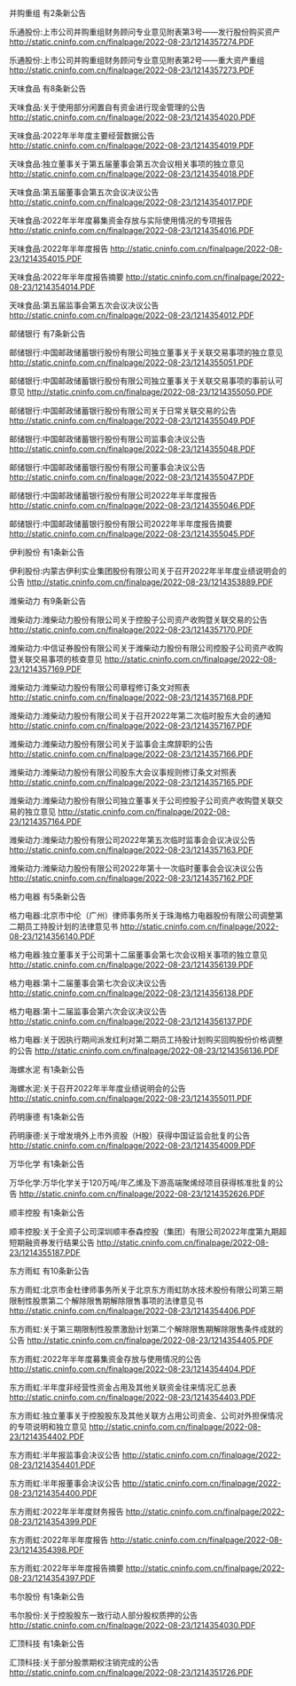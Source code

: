 并购重组 有2条新公告 

乐通股份:上市公司并购重组财务顾问专业意见附表第3号——发行股份购买资产 http://static.cninfo.com.cn/finalpage/2022-08-23/1214357274.PDF 

乐通股份:上市公司并购重组财务顾问专业意见附表第2号——重大资产重组 http://static.cninfo.com.cn/finalpage/2022-08-23/1214357273.PDF 

天味食品 有8条新公告 

天味食品:关于使用部分闲置自有资金进行现金管理的公告 http://static.cninfo.com.cn/finalpage/2022-08-23/1214354020.PDF 

天味食品:2022年半年度主要经营数据公告 http://static.cninfo.com.cn/finalpage/2022-08-23/1214354019.PDF 

天味食品:独立董事关于第五届董事会第五次会议相关事项的独立意见 http://static.cninfo.com.cn/finalpage/2022-08-23/1214354018.PDF 

天味食品:第五届董事会第五次会议决议公告 http://static.cninfo.com.cn/finalpage/2022-08-23/1214354017.PDF 

天味食品:2022年半年度募集资金存放与实际使用情况的专项报告 http://static.cninfo.com.cn/finalpage/2022-08-23/1214354016.PDF 

天味食品:2022年半年度报告 http://static.cninfo.com.cn/finalpage/2022-08-23/1214354015.PDF 

天味食品:2022年半年度报告摘要 http://static.cninfo.com.cn/finalpage/2022-08-23/1214354014.PDF 

天味食品:第五届监事会第五次会议决议公告 http://static.cninfo.com.cn/finalpage/2022-08-23/1214354012.PDF 

邮储银行 有7条新公告 

邮储银行:中国邮政储蓄银行股份有限公司独立董事关于关联交易事项的独立意见 http://static.cninfo.com.cn/finalpage/2022-08-23/1214355051.PDF 

邮储银行:中国邮政储蓄银行股份有限公司独立董事关于关联交易事项的事前认可意见 http://static.cninfo.com.cn/finalpage/2022-08-23/1214355050.PDF 

邮储银行:中国邮政储蓄银行股份有限公司关于日常关联交易的公告 http://static.cninfo.com.cn/finalpage/2022-08-23/1214355049.PDF 

邮储银行:中国邮政储蓄银行股份有限公司监事会决议公告 http://static.cninfo.com.cn/finalpage/2022-08-23/1214355048.PDF 

邮储银行:中国邮政储蓄银行股份有限公司董事会决议公告 http://static.cninfo.com.cn/finalpage/2022-08-23/1214355047.PDF 

邮储银行:中国邮政储蓄银行股份有限公司2022年半年度报告 http://static.cninfo.com.cn/finalpage/2022-08-23/1214355046.PDF 

邮储银行:中国邮政储蓄银行股份有限公司2022年半年度报告摘要 http://static.cninfo.com.cn/finalpage/2022-08-23/1214355045.PDF 

伊利股份 有1条新公告 

伊利股份:内蒙古伊利实业集团股份有限公司关于召开2022年半年度业绩说明会的公告 http://static.cninfo.com.cn/finalpage/2022-08-23/1214353889.PDF 

潍柴动力 有9条新公告 

潍柴动力:潍柴动力股份有限公司关于控股子公司资产收购暨关联交易的公告 http://static.cninfo.com.cn/finalpage/2022-08-23/1214357170.PDF 

潍柴动力:中信证券股份有限公司关于潍柴动力股份有限公司控股子公司资产收购暨关联交易事项的核查意见 http://static.cninfo.com.cn/finalpage/2022-08-23/1214357169.PDF 

潍柴动力:潍柴动力股份有限公司章程修订条文对照表 http://static.cninfo.com.cn/finalpage/2022-08-23/1214357168.PDF 

潍柴动力:潍柴动力股份有限公司关于召开2022年第二次临时股东大会的通知 http://static.cninfo.com.cn/finalpage/2022-08-23/1214357167.PDF 

潍柴动力:潍柴动力股份有限公司关于监事会主席辞职的公告 http://static.cninfo.com.cn/finalpage/2022-08-23/1214357166.PDF 

潍柴动力:潍柴动力股份有限公司股东大会议事规则修订条文对照表 http://static.cninfo.com.cn/finalpage/2022-08-23/1214357165.PDF 

潍柴动力:潍柴动力股份有限公司独立董事关于公司控股子公司资产收购暨关联交易的独立意见 http://static.cninfo.com.cn/finalpage/2022-08-23/1214357164.PDF 

潍柴动力:潍柴动力股份有限公司2022年第五次临时监事会会议决议公告 http://static.cninfo.com.cn/finalpage/2022-08-23/1214357163.PDF 

潍柴动力:潍柴动力股份有限公司2022年第十一次临时董事会会议决议公告 http://static.cninfo.com.cn/finalpage/2022-08-23/1214357162.PDF 

格力电器 有5条新公告 

格力电器:北京市中伦（广州）律师事务所关于珠海格力电器股份有限公司调整第二期员工持股计划的法律意见书 http://static.cninfo.com.cn/finalpage/2022-08-23/1214356140.PDF 

格力电器:独立董事关于公司第十二届董事会第七次会议相关事项的独立意见 http://static.cninfo.com.cn/finalpage/2022-08-23/1214356139.PDF 

格力电器:第十二届董事会第七次会议决议公告 http://static.cninfo.com.cn/finalpage/2022-08-23/1214356138.PDF 

格力电器:第十二届监事会第六次会议决议公告 http://static.cninfo.com.cn/finalpage/2022-08-23/1214356137.PDF 

格力电器:关于因执行期间派发红利对第二期员工持股计划购买回购股份价格调整的公告 http://static.cninfo.com.cn/finalpage/2022-08-23/1214356136.PDF 

海螺水泥 有1条新公告 

海螺水泥:关于召开2022年半年度业绩说明会的公告 http://static.cninfo.com.cn/finalpage/2022-08-23/1214355011.PDF 

药明康德 有1条新公告 

药明康德:关于增发境外上市外资股（H股）获得中国证监会批复的公告 http://static.cninfo.com.cn/finalpage/2022-08-23/1214354009.PDF 

万华化学 有1条新公告 

万华化学:万华化学关于120万吨/年乙烯及下游高端聚烯烃项目获得核准批复的公告 http://static.cninfo.com.cn/finalpage/2022-08-23/1214352626.PDF 

顺丰控股 有1条新公告 

顺丰控股:关于全资子公司深圳顺丰泰森控股（集团）有限公司2022年度第九期超短期融资券发行结果公告 http://static.cninfo.com.cn/finalpage/2022-08-23/1214355187.PDF 

东方雨虹 有10条新公告 

东方雨虹:北京市金杜律师事务所关于北京东方雨虹防水技术股份有限公司第三期限制性股票第二个解除限售期解除限售事项的法律意见书 http://static.cninfo.com.cn/finalpage/2022-08-23/1214354406.PDF 

东方雨虹:关于第三期限制性股票激励计划第二个解除限售期解除限售条件成就的公告 http://static.cninfo.com.cn/finalpage/2022-08-23/1214354405.PDF 

东方雨虹:2022年半年度募集资金存放与使用情况的公告 http://static.cninfo.com.cn/finalpage/2022-08-23/1214354404.PDF 

东方雨虹:半年度非经营性资金占用及其他关联资金往来情况汇总表 http://static.cninfo.com.cn/finalpage/2022-08-23/1214354403.PDF 

东方雨虹:独立董事关于控股股东及其他关联方占用公司资金、公司对外担保情况的专项说明和独立意见 http://static.cninfo.com.cn/finalpage/2022-08-23/1214354402.PDF 

东方雨虹:半年报监事会决议公告 http://static.cninfo.com.cn/finalpage/2022-08-23/1214354401.PDF 

东方雨虹:半年报董事会决议公告 http://static.cninfo.com.cn/finalpage/2022-08-23/1214354400.PDF 

东方雨虹:2022年半年度财务报告 http://static.cninfo.com.cn/finalpage/2022-08-23/1214354399.PDF 

东方雨虹:2022年半年度报告 http://static.cninfo.com.cn/finalpage/2022-08-23/1214354398.PDF 

东方雨虹:2022年半年度报告摘要 http://static.cninfo.com.cn/finalpage/2022-08-23/1214354397.PDF 

韦尔股份 有1条新公告 

韦尔股份:关于控股股东一致行动人部分股权质押的公告 http://static.cninfo.com.cn/finalpage/2022-08-23/1214354030.PDF 

汇顶科技 有1条新公告 

汇顶科技:关于部分股票期权注销完成的公告 http://static.cninfo.com.cn/finalpage/2022-08-23/1214351726.PDF 

